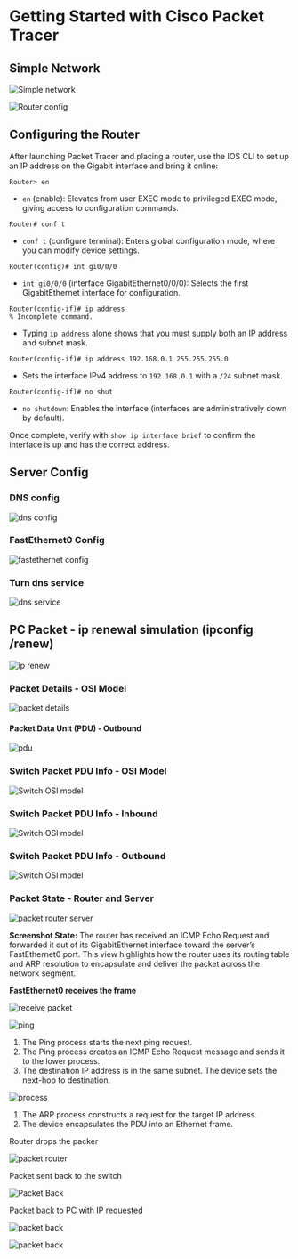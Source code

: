 # Getting Started with Cisco Packet Tracer

## Simple Network

![Simple network](./screenshots/packet-tracer-simple-network.png)

![Router config](./screenshots/packet-tracer-router-config.png)

## Configuring the Router

After launching Packet Tracer and placing a router, use the IOS CLI to set up an IP address on the Gigabit interface and bring it online:

```text
Router> en
```  
- `en` (enable): Elevates from user EXEC mode to privileged EXEC mode, giving access to configuration commands.

```text
Router# conf t
```  
- `conf t` (configure terminal): Enters global configuration mode, where you can modify device settings.

```text
Router(config)# int gi0/0/0
```  
- `int gi0/0/0` (interface GigabitEthernet0/0/0): Selects the first GigabitEthernet interface for configuration.

```text
Router(config-if)# ip address
% Incomplete command.
```  
- Typing `ip address` alone shows that you must supply both an IP address and subnet mask.

```text
Router(config-if)# ip address 192.168.0.1 255.255.255.0
```  
- Sets the interface IPv4 address to `192.168.0.1` with a `/24` subnet mask.

```text
Router(config-if)# no shut
```  
- `no shutdown`: Enables the interface (interfaces are administratively down by default).

Once complete, verify with `show ip interface brief` to confirm the interface is up and has the correct address.

## Server Config

### DNS config

![dns config](./screenshots/server-dns-config.png)

### FastEthernet0 Config

![fastethernet config](./screenshots/server-FastEthernet0-config.png)

### Turn dns service

![dns service](./screenshots//server-turn-on-dhcp-service.png)

## PC Packet - ip renewal simulation (ipconfig /renew)

![ip renew](./screenshots/pc-cmd-ip-renew.png)

### Packet Details - OSI Model

![packet details](./screenshots/pc-packet-details.png)

#### Packet Data Unit (PDU) - Outbound

![pdu](./screenshots/packet-data-unit.png)

### Switch Packet PDU Info - OSI Model

![Switch OSI model](./screenshots/switch-packet-pdu-info-osi-model.png)

### Switch Packet PDU Info - Inbound

![Switch OSI model](./screenshots/switch-packet-inbound-pdu.png)

### Switch Packet PDU Info - Outbound

![Switch OSI model](./screenshots/switch-packet-outbound-pdu.png)

### Packet State - Router and Server 

![packet router server](./screenshots/pakcet-router-server.png)

**Screenshot State:** The router has received an ICMP Echo Request and forwarded it out of its GigabitEthernet interface toward the server’s FastEthernet0 port. This view highlights how the router uses its routing table and ARP resolution to encapsulate and deliver the packet across the network segment.

**FastEthernet0 receives the frame**

![receive packet](./screenshots/packet-server-1.png)

![ping](./screenshots/packet-server-2.png)

1. The Ping process starts the next ping request.
2. The Ping process creates an ICMP Echo Request message and sends it to the lower process.
3. The destination IP address is in the same subnet. The device sets the next-hop to destination.

![process](./screenshots/packet-server-3.png)

1. The ARP process constructs a request for the target IP address.
2. The device encapsulates the PDU into an Ethernet frame.

Router drops the packer

![packet router](./screenshots/packet-router-1.png)

Packet sent back to the switch

![Packet Back](./screenshots/packet-back-switch.png)

Packet back to PC with IP requested

![packet back](./screenshots/packet-back-pc-1.png)

![packet back](./screenshots/packet-back-pc-2.png)
